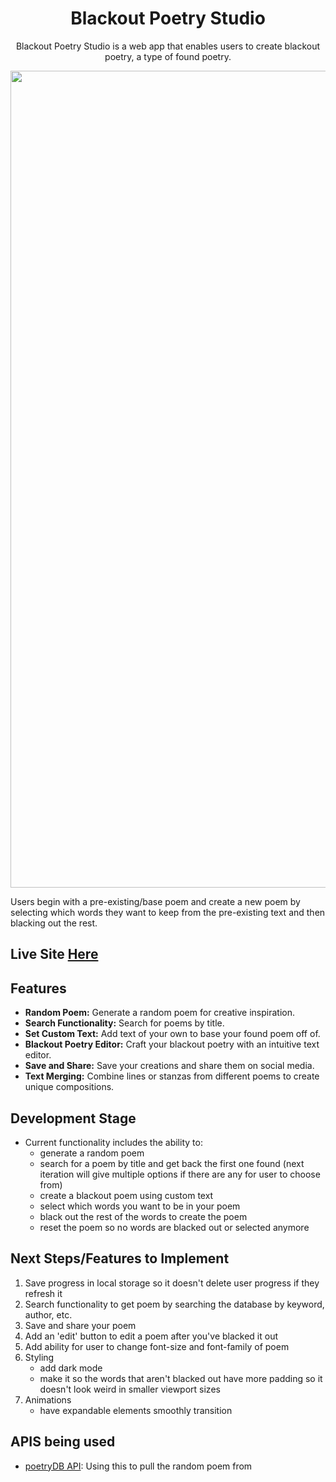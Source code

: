 <h1 align="center">Blackout Poetry Studio</h1>
<p align="center">
  Blackout Poetry Studio is a web app that enables users to create blackout poetry, a type of found poetry. 
</p>
<p align="center">
  <a href="https://blackout-poetry.netlify.app/" target="_blank">
    <img width="1307" alt="BlackoutPoetry Web App Across Devices" src="https://github.com/raisa-d/BlackoutPoetryStudio/assets/144272001/64c58799-963f-4aae-ac6a-112d46b01cbe">
  </a>
</p>
Users begin with a pre-existing/base poem and create a new poem by selecting which words they want to keep from the pre-existing text and then blacking out the rest.

## Live Site [Here](https://blackout-poetry.netlify.app/)

## Features

- **Random Poem:** Generate a random poem for creative inspiration.
- **Search Functionality:** Search for poems by title.
- **Set Custom Text:** Add text of your own to base your found poem off of.
- **Blackout Poetry Editor:** Craft your blackout poetry with an intuitive text editor.
- **Save and Share:** Save your creations and share them on social media.
- **Text Merging:** Combine lines or stanzas from different poems to create unique compositions.

## Development Stage 
- Current functionality includes the ability to: 
  - generate a random poem
  - search for a poem by title and get back the first one found (next iteration will give multiple options if there are any for user to choose from)
  - create a blackout poem using custom text
  - select which words you want to be in your poem
  - black out the rest of the words to create the poem
  - reset the poem so no words are blacked out or selected anymore

## Next Steps/Features to Implement
1. Save progress in local storage so it doesn't delete user progress if they refresh it
2. Search functionality to get poem by searching the database by keyword, author, etc.
3. Save and share your poem
4. Add an 'edit' button to edit a poem after you've blacked it out
5. Add ability for user to change font-size and font-family of poem
6. Styling
   - add dark mode
   - make it so the words that aren't blacked out have more padding so it doesn't look weird in smaller viewport sizes
7. Animations
   - have expandable elements smoothly transition

## APIS being used
- [poetryDB API](https://poetrydb.org/index.html): Using this to pull the random poem from

